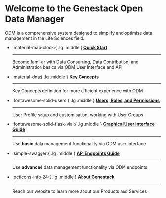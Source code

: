 # Welcome to the Genestack Open Data Manager

ODM is a comprehensive system designed to simplify and optimise data management in the Life Sciences field.

<div class="grid cards" markdown>

-   :material-map-clock:{ .lg .middle } __[Quick Start](user-guide/quick-start/index.md)__

    ---

    Become familiar with Data Consuming, Data Contribution, and Administration basics via ODM User Interface and API

- :material-dna:{ .lg .middle } __[Key Concepts](#)__

    ---

    Key Concepts definition for more efficient experience with ODM

- :fontawesome-solid-users:{ .lg .middle } __[Users, Roles, and Permissions](#)__

    ---

    User Profile setup and customisation, working with User Groups

- :fontawesome-solid-flask-vial:{ .lg .middle } __[Graphical User Interface Guide](user-guide/index.md)__

    ---
    Use **basic** data management functionality via ODM user interface

- :simple-swagger:{ .lg .middle } __[API Endpoints Guide](#)__

    ---

    Use **advanced** data management functionality via ODM endpoints

- :octicons-info-24:{ .lg .middle } __[About Genestack](https://genestack.com/)__

    ---
    Reach our website to learn more about our Products and Services

</div>
